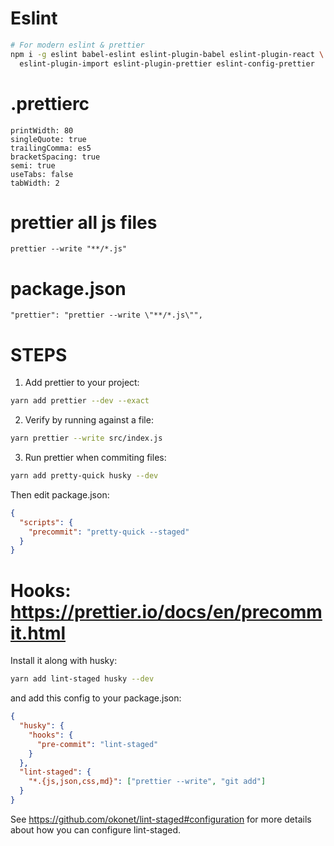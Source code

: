 # Eslint

```sh
# For modern eslint & prettier
npm i -g eslint babel-eslint eslint-plugin-babel eslint-plugin-react \
  eslint-plugin-import eslint-plugin-prettier eslint-config-prettier
```

# .prettierc

```
printWidth: 80
singleQuote: true
trailingComma: es5
bracketSpacing: true
semi: true
useTabs: false
tabWidth: 2
```

# prettier all js files

`prettier --write "**/*.js"`

# package.json

`"prettier": "prettier --write \"**/*.js\"",`

# STEPS

1. Add prettier to your project:

```bash
yarn add prettier --dev --exact
```

2. Verify by running against a file:

```bash
yarn prettier --write src/index.js
```

3. Run prettier when commiting files:

```bash
yarn add pretty-quick husky --dev
```

Then edit package.json:

```json
{
  "scripts": {
    "precommit": "pretty-quick --staged"
  }
}
```

# Hooks: https://prettier.io/docs/en/precommit.html

Install it along with husky:

```bash
yarn add lint-staged husky --dev
```

and add this config to your package.json:

```json
{
  "husky": {
    "hooks": {
      "pre-commit": "lint-staged"
    }
  },
  "lint-staged": {
    "*.{js,json,css,md}": ["prettier --write", "git add"]
  }
}
```

See https://github.com/okonet/lint-staged#configuration for more details about how you can configure lint-staged.
